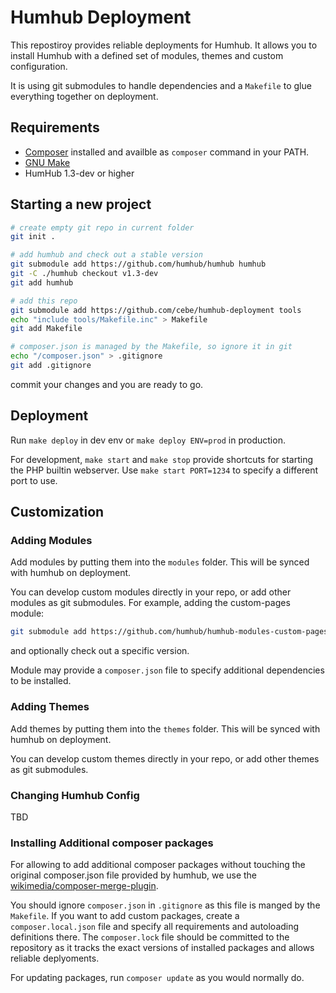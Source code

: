 Humhub Deployment
=================

This repostiroy provides reliable deployments for Humhub.
It allows you to install Humhub with a defined set of modules, themes and custom configuration.

It is using git submodules to handle dependencies and a `Makefile` to
glue everything together on deployment.

Requirements
------------

- [Composer](https://getcomposer.org/doc/00-intro.md#globally) installed and availble as `composer` command in your PATH.
- [GNU Make](https://www.gnu.org/software/make/)
- HumHub 1.3-dev or higher

Starting a new project
----------------------

```bash
# create empty git repo in current folder
git init .

# add humhub and check out a stable version
git submodule add https://github.com/humhub/humhub humhub
git -C ./humhub checkout v1.3-dev
git add humhub

# add this repo
git submodule add https://github.com/cebe/humhub-deployment tools
echo "include tools/Makefile.inc" > Makefile
git add Makefile

# composer.json is managed by the Makefile, so ignore it in git
echo "/composer.json" > .gitignore
git add .gitignore
```

commit your changes and you are ready to go.

Deployment
----------

Run `make deploy` in dev env or `make deploy ENV=prod` in production.

For development, `make start` and `make stop` provide shortcuts for starting
the PHP builtin webserver. Use `make start PORT=1234` to specify a different port to use.

Customization
-------------

### Adding Modules

Add modules by putting them into the `modules` folder. This will
be synced with humhub on deployment.

You can develop custom modules directly in your repo, or add other modules as
git submodules. For example, adding the custom-pages module:

```bash
git submodule add https://github.com/humhub/humhub-modules-custom-pages modules/custom_pages
```

and optionally check out a specific version.

Module may provide a `composer.json` file to specify additional dependencies to be installed.

### Adding Themes

Add themes by putting them into the `themes` folder. This will
be synced with humhub on deployment.

You can develop custom themes directly in your repo, or add other themes as
git submodules.

### Changing Humhub Config

TBD


### Installing Additional composer packages

For allowing to add additional composer packages without touching the original composer.json file
provided by humhub, we use the [wikimedia/composer-merge-plugin](https://github.com/wikimedia/composer-merge-plugin).

You should ignore `composer.json` in `.gitignore` as this file is manged by the `Makefile`.
If you want to add custom packages, create a `composer.local.json` file and specify all
requirements and autoloading definitions there.
The `composer.lock` file should be committed to the repository as it tracks the exact versions
of installed packages and allows reliable deplyoments.

For updating packages, run `composer update` as you would normally do.



